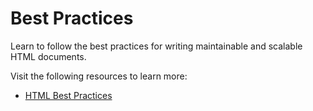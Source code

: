 # Best Practices

Learn to follow the best practices for writing maintainable and scalable HTML documents.

Visit the following resources to learn more:

- [HTML Best Practices](https://github.com/hail2u/html-best-practices)
